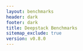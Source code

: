 ```yaml
---
layout: benchmarks
header: dark
footer: dark
title: Deepstack Benchmarks
sitemap_exclude: true
version: v0.8.0
---
```

